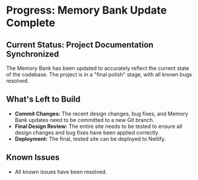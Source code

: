 # Progress: Memory Bank Update Complete

## Current Status: Project Documentation Synchronized
The Memory Bank has been updated to accurately reflect the current state of the codebase. The project is in a "final polish" stage, with all known bugs resolved.

## What's Left to Build
*   **Commit Changes:** The recent design changes, bug fixes, and Memory Bank updates need to be committed to a new Git branch.
*   **Final Design Review:** The entire site needs to be tested to ensure all design changes and bug fixes have been applied correctly.
*   **Deployment:** The final, tested site can be deployed to Netlify.

## Known Issues
*   All known issues have been resolved.
